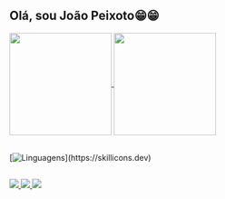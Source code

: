 ## Olá, sou João Peixoto😁😁

<div>
  <a href="https://github.com/JaoVitorPeixoto/JaoVitorPeixoto">
    <img height="180em" align="center" src="https://github-readme-stats.vercel.app/api/?username=JaoVitorPeixoto&include_all_commits=true&count_private=true&show_icons=true&locale=pt-br&theme=radical" />
    <img height="180em" align="center" src="https://github-readme-stats.vercel.app/api/top-langs/?username=JaoVitorPeixoto&layout=compact&locale=pt-br&theme=radical" />
  </a>
</div>

<br/>


[![Linguagens](https://skillicons.dev/icons?i=git,dotnet,cs,java,php,py,mysql,sqlite,js,html,css,)](https://skillicons.dev)

##

<div>
  <a href="https://instagram.com/_vtpeixoto" target="_blank">
    <img src="https://img.shields.io/badge/-Instagram-%23E4405F?style=for-the-badge&logo=instagram&logoColor=white" target="_blank"> 
  </a>
  <a href = "mailto:joaottvitor04@gmail.com">
    <img src="https://img.shields.io/badge/-Gmail-%23333?style=for-the-badge&logo=gmail&logoColor=white" target="_blank">
  </a>
  <a href="https://www.linkedin.com/in/joão-vitor-ferreira-peixoto-263369226/" target="_blank">
    <img src="https://img.shields.io/badge/-LinkedIn-%230077B5?style=for-the-badge&logo=linkedin&logoColor=white" target="_blank">
  </a>
</div>
